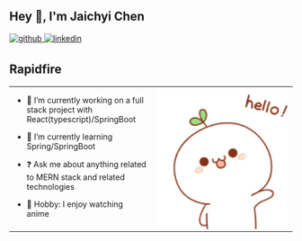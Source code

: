 ## Hey 👋, I'm Jaichyi Chen  
  

<a href="https://github.com/JaichyiChen" target="_blank">
<img src=https://img.shields.io/badge/github-%2324292e.svg?&style=for-the-badge&logo=github&logoColor=white alt=github style="margin-bottom: 5px;" />
</a>
<a href="https://linkedin.com/in/jaichyi-chen-bbb13a182/" target="_blank">
<img src=https://img.shields.io/badge/linkedin-%231E77B5.svg?&style=for-the-badge&logo=linkedin&logoColor=white alt=linkedin style="margin-bottom: 5px;" />
</a>

  

<br/>  


## Rapidfire  
<table><tr><td valign="top" width="50%">

- 🔭 I’m currently working on a full stack project with React(typescript)/SpringBoot
  

- 🌱 I’m currently learning Spring/SpringBoot 
  

- ❓ Ask me about anything related to MERN stack and related technologies  
  

- 💫 Hobby: I enjoy watching anime   


</td><td valign="top" width="50%">

<div align="center">
<img src="hello.gif" align="center" style="width: 100%" />
</div>  


</td></tr></table>  

<br/>  




